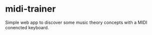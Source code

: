 # midi-trainer
Simple web app to discover some music theory concepts with a MIDI conencted keyboard.

